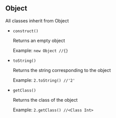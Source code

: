 ## Object
All classes inherit from Object

* ```construct()```

    Returns an empty object

    Example: ```new Object //{}```

* ```toString()```

    Returns the string corresponding to the object

    Example: ```2.toString() //'2'```
* ```getClass()```

    Returns the class of the object

    Example: ```2.getClass() //<Class Int>```
